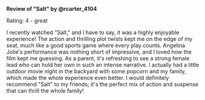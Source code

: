 **Review of "Salt" by @rcarter_4104**

Rating: 4 - great

I recently watched "Salt," and I have to say, it was a highly enjoyable experience! The action and thrilling plot twists kept me on the edge of my seat, much like a good sports game where every play counts. Angelina Jolie's performance was nothing short of impressive, and I loved how the film kept me guessing. As a parent, it's refreshing to see a strong female lead who can hold her own in such an intense narrative. I actually had a little outdoor movie night in the backyard with some popcorn and my family, which made the whole experience even better. I would definitely recommend "Salt" to my friends; it's the perfect mix of action and suspense that can thrill the whole family!
